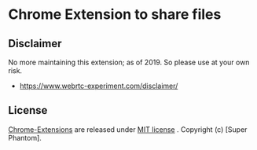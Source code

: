 # Chrome Extension to share files

## Disclaimer

No more maintaining this extension; as of 2019. So please use at your own risk.

* https://www.webrtc-experiment.com/disclaimer/

## License

[Chrome-Extensions](https://github.com/Super-Phantoms/ChromeExtension-WebRTC) are released under [MIT license](https://github.com/Super-Phantoms/ChromeExtension-WebRTC/blob/master/LICENSE) . Copyright (c) [Super Phantom].
